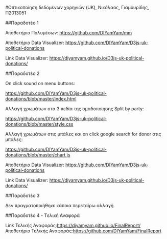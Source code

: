 


#Οπτικοποίηση δεδομένων χορηγιών (UK), Νικόλαος, Γιαμουρίδης, Π2013051

##Παραδοτέο 1

Αποθετήριο Πολυμέσων: https://github.com/DIYamYam/mm

Αποθετήριο Data Visualizer: https://github.com/DIYamYam/D3js-uk-political-donations

Link Data Visualizer: https://diyamyam.github.io/D3js-uk-political-donations/

##Παραδοτέο 2

On click sound on menu buttons:

https://github.com/DIYamYam/D3js-uk-political-donations/blob/master/index.html

Αλλαγή χρωμάτων στα 3 πεδία της ομαδοποίησης Split by party: 

https://github.com/DIYamYam/D3js-uk-political-donations/blob/master/style.css

Αλλαγή χρωμάτων στις μπάλες και on click google search for donor στις μπάλες:

https://github.com/DIYamYam/D3js-uk-political-donations/blob/master/chart.js

Αποθετήριο Data Visualizer: https://github.com/DIYamYam/D3js-uk-political-donations

Link Data Visualizer: https://diyamyam.github.io/D3js-uk-political-donations/

##Παραδοτέο 3

Δεν πραγματοποιήθηκε κάποια περεταίρω αλλαγή.

##Παραδοτέο 4 - Tελική Αναφορά

Link Τελικής Αναφοράς:https://diyamyam.github.io/FinalReport/
Αποθετήριο Τελικής Αναφοράς:https://github.com/DIYamYam/FinalReport
